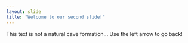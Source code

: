 ```yaml
---
layout: slide
title: "Welcome to our second slide!"
---
```

This text is not a natural cave formation...
Use the left arrow to go back!